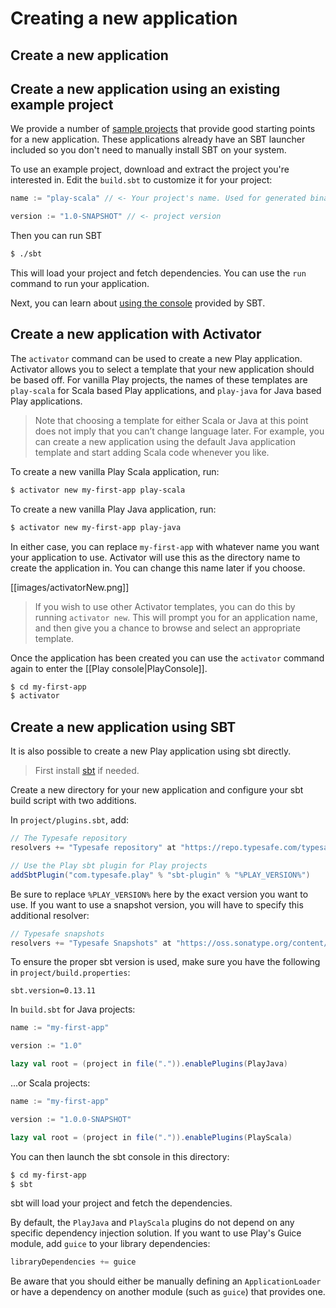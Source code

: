 <!--- Copyright (C) 2009-2016 Lightbend Inc. <https://www.lightbend.com> -->
# Creating a new application

## Create a new application

## Create a new application using an existing example project

We provide a number of [sample projects](https://playframework.com/download#examples) that provide good starting points for a new application. These applications already have an SBT launcher included so you don't need to manually install SBT on your system.

To use an example project, download and extract the project you're interested in. Edit the `build.sbt` to customize it for your project:

```scala
name := "play-scala" // <- Your project's name. Used for generated binaries.

version := "1.0-SNAPSHOT" // <- project version
```

Then you can run SBT
```bash
$ ./sbt
```

This will load your project and fetch dependencies. You can use the `run` command to run your application.

Next, you can learn about [using the console](https://www.playframework.com/documentation/2.5.x/PlayConsole) provided by SBT.

## Create a new application with Activator

The `activator` command can be used to create a new Play application.  Activator allows you to select a template that your new application should be based off.  For vanilla Play projects, the names of these templates are `play-scala` for Scala based Play applications, and `play-java` for Java based Play applications.

> Note that choosing a template for either Scala or Java at this point does not imply that you can’t change language later. For example, you can create a new application using the default Java application template and start adding Scala code whenever you like.

To create a new vanilla Play Scala application, run:

```bash
$ activator new my-first-app play-scala
```

To create a new vanilla Play Java application, run:

```bash
$ activator new my-first-app play-java
```

In either case, you can replace `my-first-app` with whatever name you want your application to use.  Activator will use this as the directory name to create the application in.  You can change this name later if you choose.

[[images/activatorNew.png]]

> If you wish to use other Activator templates, you can do this by running `activator new`. This will prompt you for an application name, and then give you a chance to browse and select an appropriate template.

Once the application has been created you can use the `activator` command again to enter the [[Play console|PlayConsole]].

```bash
$ cd my-first-app
$ activator
```

## Create a new application using SBT

It is also possible to create a new Play application using sbt directly.

> First install [sbt](http://www.scala-sbt.org/) if needed.

Create a new directory for your new application and configure your sbt build script with two additions.

In `project/plugins.sbt`, add:

```scala
// The Typesafe repository
resolvers += "Typesafe repository" at "https://repo.typesafe.com/typesafe/maven-releases/"

// Use the Play sbt plugin for Play projects
addSbtPlugin("com.typesafe.play" % "sbt-plugin" % "%PLAY_VERSION%")
```

Be sure to replace `%PLAY_VERSION%` here by the exact version you want to use. If you want to use a snapshot version, you will have to specify this additional resolver:

```scala
// Typesafe snapshots
resolvers += "Typesafe Snapshots" at "https://oss.sonatype.org/content/repositories/snapshots/"
```

To ensure the proper sbt version is used, make sure you have the following in `project/build.properties`:

```
sbt.version=0.13.11
```

In `build.sbt` for Java projects:

```scala
name := "my-first-app"

version := "1.0"

lazy val root = (project in file(".")).enablePlugins(PlayJava)
```

...or Scala projects:

```scala
name := "my-first-app"

version := "1.0.0-SNAPSHOT"

lazy val root = (project in file(".")).enablePlugins(PlayScala)
```

You can then launch the sbt console in this directory:

```bash
$ cd my-first-app
$ sbt
```

sbt will load your project and fetch the dependencies.

By default, the `PlayJava` and `PlayScala` plugins do not depend on any specific dependency injection solution. If you want to use Play's Guice module, add `guice` to your library dependencies:

```scala
libraryDependencies += guice
```

Be aware that you should either be manually defining an `ApplicationLoader` or have a dependency on another module (such as `guice`) that provides one.

